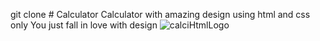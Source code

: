 git clone # Calculator
Calculator with amazing design using html and css only You just fall in love with design
![calciHtmlLogo](https://user-images.githubusercontent.com/64765400/93598016-e4e3a900-f970-11ea-9423-19b3d0ef0873.png)
